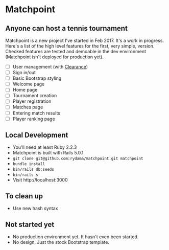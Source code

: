 # Matchpoint

## Anyone can host a tennis tournament

Matchpoint is a new project I've started in Feb 2017. It's a work in progress. Here's a list of
the high level features for the first, very simple, version. Checked features are tested and demoable
in the dev environment (Matchpoint isn't deployed for production yet).

- [ ] User management (with [Clearance](https://github.com/thoughtbot/clearance))
- [ ] Sign in/out
- [ ] Basic Bootstrap styling
- [ ] Welcome page
- [ ] Home page
- [ ] Tournament creation
- [ ] Player registration
- [ ] Matches page
- [ ] Entering match results
- [ ] Player ranking page

## Local Development

- You'll need at least Ruby 2.2.3
- Matchpoint is built with Rails 5.0.1
- `git clone git@github.com:rydama/matchpoint.git matchpoint`
- `bundle install`
- `bin/rails db:seeds`
- `bin/rails s`
- Visit http://localhost:3000

## To clean up

- Use new hash syntax

## Not started yet

- No production environment yet. It hasn't even been started.
- No design. Just the stock Bootstrap template.
